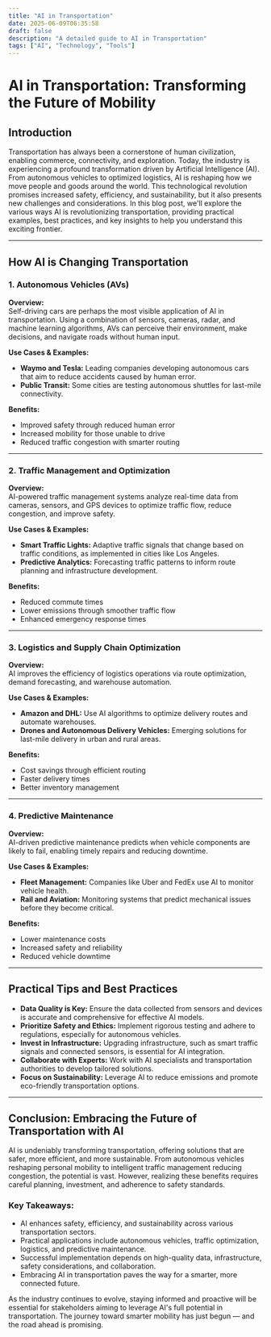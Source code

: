 ```yaml
---
title: "AI in Transportation"
date: 2025-06-09T06:35:58
draft: false
description: "A detailed guide to AI in Transportation"
tags: ["AI", "Technology", "Tools"]
---
```


# AI in Transportation: Transforming the Future of Mobility

## Introduction

Transportation has always been a cornerstone of human civilization, enabling commerce, connectivity, and exploration. Today, the industry is experiencing a profound transformation driven by Artificial Intelligence (AI). From autonomous vehicles to optimized logistics, AI is reshaping how we move people and goods around the world. This technological revolution promises increased safety, efficiency, and sustainability, but it also presents new challenges and considerations. In this blog post, we'll explore the various ways AI is revolutionizing transportation, providing practical examples, best practices, and key insights to help you understand this exciting frontier.

---

## How AI is Changing Transportation

### 1. Autonomous Vehicles (AVs)

**Overview:**  
Self-driving cars are perhaps the most visible application of AI in transportation. Using a combination of sensors, cameras, radar, and machine learning algorithms, AVs can perceive their environment, make decisions, and navigate roads without human input.

**Use Cases & Examples:**  
- **Waymo and Tesla:** Leading companies developing autonomous cars that aim to reduce accidents caused by human error.  
- **Public Transit:** Some cities are testing autonomous shuttles for last-mile connectivity.  

**Benefits:**  
- Improved safety through reduced human error  
- Increased mobility for those unable to drive  
- Reduced traffic congestion with smarter routing

---

### 2. Traffic Management and Optimization

**Overview:**  
AI-powered traffic management systems analyze real-time data from cameras, sensors, and GPS devices to optimize traffic flow, reduce congestion, and improve safety.

**Use Cases & Examples:**  
- **Smart Traffic Lights:** Adaptive traffic signals that change based on traffic conditions, as implemented in cities like Los Angeles.  
- **Predictive Analytics:** Forecasting traffic patterns to inform route planning and infrastructure development.

**Benefits:**  
- Reduced commute times  
- Lower emissions through smoother traffic flow  
- Enhanced emergency response times

---

### 3. Logistics and Supply Chain Optimization

**Overview:**  
AI improves the efficiency of logistics operations via route optimization, demand forecasting, and warehouse automation.

**Use Cases & Examples:**  
- **Amazon and DHL:** Use AI algorithms to optimize delivery routes and automate warehouses.  
- **Drones and Autonomous Delivery Vehicles:** Emerging solutions for last-mile delivery in urban and rural areas.

**Benefits:**  
- Cost savings through efficient routing  
- Faster delivery times  
- Better inventory management

---

### 4. Predictive Maintenance

**Overview:**  
AI-driven predictive maintenance predicts when vehicle components are likely to fail, enabling timely repairs and reducing downtime.

**Use Cases & Examples:**  
- **Fleet Management:** Companies like Uber and FedEx use AI to monitor vehicle health.  
- **Rail and Aviation:** Monitoring systems that predict mechanical issues before they become critical.

**Benefits:**  
- Lower maintenance costs  
- Increased safety and reliability  
- Reduced vehicle downtime

---

## Practical Tips and Best Practices

- **Data Quality is Key:** Ensure the data collected from sensors and devices is accurate and comprehensive for effective AI models.  
- **Prioritize Safety and Ethics:** Implement rigorous testing and adhere to regulations, especially for autonomous vehicles.  
- **Invest in Infrastructure:** Upgrading infrastructure, such as smart traffic signals and connected sensors, is essential for AI integration.  
- **Collaborate with Experts:** Work with AI specialists and transportation authorities to develop tailored solutions.  
- **Focus on Sustainability:** Leverage AI to reduce emissions and promote eco-friendly transportation options.

---

## Conclusion: Embracing the Future of Transportation with AI

AI is undeniably transforming transportation, offering solutions that are safer, more efficient, and more sustainable. From autonomous vehicles reshaping personal mobility to intelligent traffic management reducing congestion, the potential is vast. However, realizing these benefits requires careful planning, investment, and adherence to safety standards.

### Key Takeaways:
- AI enhances safety, efficiency, and sustainability across various transportation sectors.  
- Practical applications include autonomous vehicles, traffic optimization, logistics, and predictive maintenance.  
- Successful implementation depends on high-quality data, infrastructure, safety considerations, and collaboration.  
- Embracing AI in transportation paves the way for a smarter, more connected future.

As the industry continues to evolve, staying informed and proactive will be essential for stakeholders aiming to leverage AI's full potential in transportation. The journey toward smarter mobility has just begun — and the road ahead is promising.